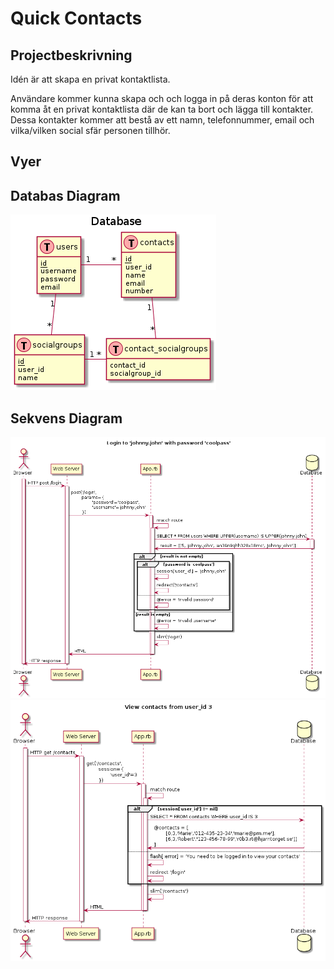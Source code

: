 # Quick Contacts

## Projectbeskrivning
Idén är att skapa en privat kontaktlista.

Användare kommer kunna skapa och och logga in på deras konton för att komma åt en privat kontaktlista där de kan ta bort och lägga till kontakter. Dessa kontakter kommer att bestå av ett namn, telefonnummer, email och vilka/vilken social sfär personen tillhör. 
## Vyer

## Databas Diagram
![Database Diagram](diagrams/database/database.png)

## Sekvens Diagram

![Login Diagram](diagrams/login/login.png)
![View Contacts Diagram](diagrams/view_contacts/view_contacts.png)
